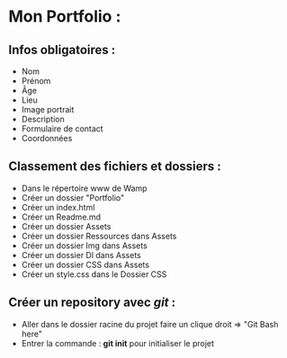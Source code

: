 # **Mon Portfolio** :

## Infos obligatoires :
- Nom
- Prénom
- Âge
- Lieu
- Image portrait 
- Description
- Formulaire de contact
- Coordonnées 

## Classement des fichiers et dossiers :
- Dans le répertoire www de Wamp
- Créer un dossier "Portfolio"
- Créer un index.html
- Créer un Readme.md
- Créer un dossier Assets
- Créer un dossier Ressources dans Assets
- Créer un dossier Img dans Assets
- Créer un dossier Dl dans Assets
- Créer un dossier CSS dans Assets
- Créer un style.css dans le Dossier CSS

## Créer un repository avec *git* :
- Aller dans le dossier racine du projet faire un clique droit => "Git Bash here"
- Entrer la commande : **git init** pour initialiser le projet 

